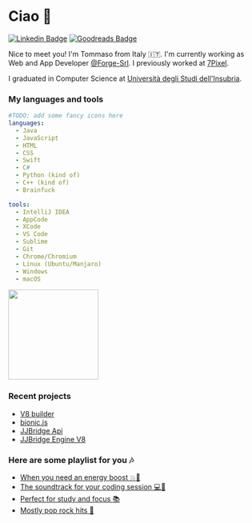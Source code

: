 # Ciao :wave:

[![Linkedin Badge](https://img.shields.io/badge/-Tommaso%20Bossi-blue?style=flat-square&logo=Linkedin&logoColor=white&link=https://www.linkedin.com/in/tommaso-bossi/)](https://www.linkedin.com/in/tommaso-bossi/)
[![Goodreads Badge](https://img.shields.io/badge/-Tommaso%20Bossi-F4F1EA?style=flat-square&logo=Goodreads&logoColor=382110&link=https://www.goodreads.com/user/show/84467386-tommaso)](https://www.goodreads.com/user/show/84467386-tommaso)

Nice to meet you! I'm Tommaso from Italy :it:. I'm currently working as Web and App Developer [@Forge-Srl](https://github.com/Forge-Srl). I previously worked at [7Pixel](https://www.7pixel.it/).

I graduated in Computer Science at [Università degli Studi dell'Insubria](https://www.uninsubria.it/).

### My languages and tools

```yaml
#TODO: add some fancy icons here
languages:
  - Java
  - JavaScript
  - HTML
  - CSS
  - Swift
  - C#
  - Python (kind of)
  - C++ (kind of)
  - Brainfuck

tools:
  - IntelliJ IDEA
  - AppCode
  - XCode
  - VS Code
  - Sublime
  - Git
  - Chrome/Chromium
  - Linux (Ubuntu/Manjaro)
  - Windows
  - macOS
```
<img height="180em" src="https://github-readme-stats.vercel.app/api?username=tbossi&show_icons=true&hide_border=true" />

### Recent projects

- [V8 builder](https://github.com/tbossi/v8-builder)
- [bionic.js](https://github.com/Forge-Srl/bionic-js)
- [JJBridge Api](https://github.com/Forge-Srl/jjbridge-api)
- [JJBridge Engine V8](https://github.com/Forge-Srl/jjbridge-engine-v8)

### Here are some playlist for you :notes:

- [When you need an energy boost :boom::metal:](https://open.spotify.com/playlist/06KCfvUALQnaDMuhLxFluT?si=Sv-8nJ06QwaiymWvb5se_w)
- [The soundtrack for your coding session :computer::space_invader:](https://open.spotify.com/playlist/0t7xj0iOVfiQ0s8WXj7tGW?si=4wiAIDKiRW-dowKdC-WHfQ)
- [Perfect for study and focus :books:](https://open.spotify.com/playlist/4s9lcPh4DhQexWCXgX78Ts?si=ycZT_AcOQ4mNOB5JAj9iuw)
- [Mostly pop rock hits :guitar:](https://open.spotify.com/playlist/4UrPE2NOqxLUGABbUrKr3q?si=RMjF4RoXR7KwfPrjkaVrfA)
